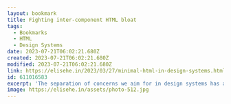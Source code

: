 ```yaml
---
layout: bookmark
title: Fighting inter-component HTML bloat
tags:
  - Bookmarks
  - HTML
  - Design Systems
date: 2023-07-21T06:02:21.680Z
created: 2023-07-21T06:02:21.680Z
modified: 2023-07-21T06:02:21.680Z
link: https://elisehe.in/2023/03/27/minimal-html-in-design-systems.html
id: 611016583
excerpt: 'The separation of concerns we aim for in design systems has an unwanted byproduct: bloated HTML in the space between components. What can we do as component authors to encourage good markup hygiene at the inter-component level?'
image: https://elisehe.in/assets/photo-512.jpg
---
```

